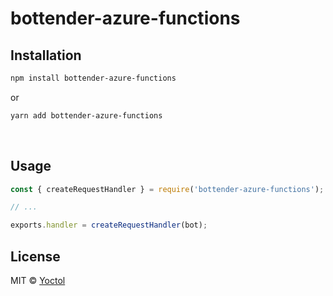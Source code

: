 # bottender-azure-functions

## Installation

```sh
npm install bottender-azure-functions
```

or

```sh
yarn add bottender-azure-functions
```

<br />

## Usage

```js
const { createRequestHandler } = require('bottender-azure-functions');

// ...

exports.handler = createRequestHandler(bot);
```

## License

MIT © [Yoctol](https://github.com/bottenderjs/bottender-azure-functions)
